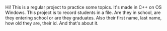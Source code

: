  Hi! This is a regular project to practice some topics.
 It's made in C++ on OS Windows.
 This project is to record students in a file.
 Are they in school, are they entering school or are they graduates.
 Also their first name, last name, how old they are, their id.
 And that's about it.
